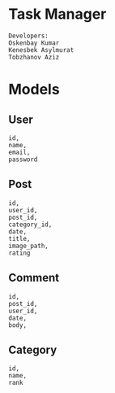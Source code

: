 # Task Manager
```
Developers:
Oskenbay Kumar
Kenesbek Asylmurat
Tobzhanov Aziz
```

# Models
## User
```
id,
name,
email,
password
```
## Post
```
id,
user_id,
post_id,
category_id,
date,
title,
image_path,
rating
```

## Comment
```
id,
post_id,
user_id,
date,
body,
```

## Category
```
id,
name,
rank
```

